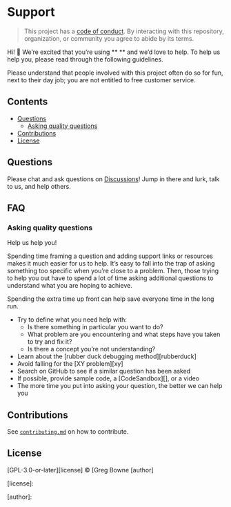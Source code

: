 # Support

> This project has a [code of conduct][coc].
> By interacting with this repository, organization, or community you agree to
> abide by its terms.

Hi!  👋
We’re excited that you’re using ** ** and we’d love to help.
To help us help you, please read through the following guidelines.

Please understand that people involved with this project often do so for fun,
next to their day job; you are not entitled to free customer service.

## Contents

*   [Questions](#questions)
    *   [Asking quality questions](#asking-quality-questions)
*   [Contributions](#contributions)
*   [License](#license)

## Questions

Please chat and ask questions on [Discussions][chat]!
Jump in there and lurk, talk to us, and help others.

## FAQ

### Asking quality questions

Help us help you!

Spending time framing a question and adding support links or resources makes it
much easier for us to help.
It’s easy to fall into the trap of asking something too specific when you’re
close to a problem.
Then, those trying to help you out have to spend a lot of time asking additional
questions to understand what you are hoping to achieve.

Spending the extra time up front can help save everyone time in the long run.

*   Try to define what you need help with:
    *   Is there something in particular you want to do?
    *   What problem are you encountering and what steps have you taken to try
        and fix it?
    *   Is there a concept you’re not understanding?
*   Learn about the [rubber duck debugging method][rubberduck]
*   Avoid falling for the [XY problem][xy]
*   Search on GitHub to see if a similar question has been asked
*   If possible, provide sample code, a [CodeSandbox][], or a video
*   The more time you put into asking your question, the better we can help you

## Contributions

See [`contributing.md`][contributing] on how to contribute.

## License

[GPL-3.0-or-later][license] © [Greg Bowne [author]

<!-- Definitions -->

[license]: 

[author]: 

[coc]: https://github.com/remarkjs/.github/blob/main/code-of-conduct.md

[chat]: https://github.com/remarkjs/remark/discussions

[contributing]: contributing.md
